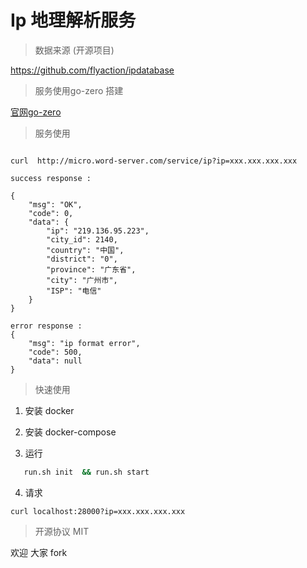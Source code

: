 # Ip 地理解析服务

> 数据来源 (开源项目)

https://github.com/flyaction/ipdatabase

> 服务使用go-zero 搭建

[官网go-zero](http://zero.gocn.vip/zero)

> 服务使用

```http

curl  http://micro.word-server.com/service/ip?ip=xxx.xxx.xxx.xxx

success response :

{
    "msg": "OK",
    "code": 0,
    "data": {
        "ip": "219.136.95.223",
        "city_id": 2140,
        "country": "中国",
        "district": "0",
        "province": "广东省",
        "city": "广州市",
        "ISP": "电信"
    }
}

error response :
{
    "msg": "ip format error",
    "code": 500,
    "data": null
}
```
> 快速使用

1. 安装 docker

2. 安装 docker-compose

3. 运行
```bash
   run.sh init  && run.sh start
```
4. 请求

```http
curl localhost:28000?ip=xxx.xxx.xxx.xxx
```

> 开源协议 MIT

欢迎 大家 fork